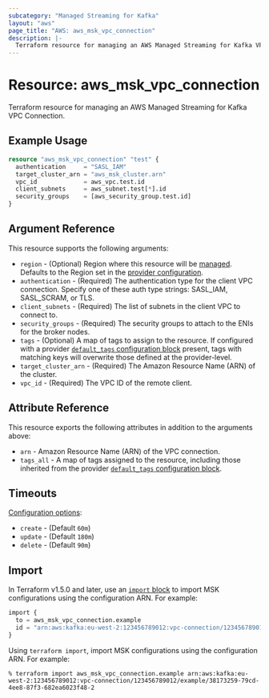 ```yaml
---
subcategory: "Managed Streaming for Kafka"
layout: "aws"
page_title: "AWS: aws_msk_vpc_connection"
description: |-
  Terraform resource for managing an AWS Managed Streaming for Kafka VPC Connection.
---
```

# Resource: aws_msk_vpc_connection

Terraform resource for managing an AWS Managed Streaming for Kafka VPC Connection.

## Example Usage

```terraform
resource "aws_msk_vpc_connection" "test" {
  authentication     = "SASL_IAM"
  target_cluster_arn = "aws_msk_cluster.arn"
  vpc_id             = aws_vpc.test.id
  client_subnets     = aws_subnet.test[*].id
  security_groups    = [aws_security_group.test.id]
}
```

## Argument Reference

This resource supports the following arguments:

* `region` - (Optional) Region where this resource will be [managed](https://docs.aws.amazon.com/general/latest/gr/rande.html#regional-endpoints). Defaults to the Region set in the [provider configuration](https://registry.terraform.io/providers/hashicorp/aws/latest/docs#aws-configuration-reference).
* `authentication` - (Required) The authentication type for the client VPC connection. Specify one of these auth type strings: SASL_IAM, SASL_SCRAM, or TLS.
* `client_subnets` - (Required) The list of subnets in the client VPC to connect to.
* `security_groups` - (Required) The security groups to attach to the ENIs for the broker nodes.
* `tags` - (Optional) A map of tags to assign to the resource. If configured with a provider [`default_tags` configuration block](https://registry.terraform.io/providers/hashicorp/aws/latest/docs#default_tags-configuration-block) present, tags with matching keys will overwrite those defined at the provider-level.
* `target_cluster_arn` - (Required) The Amazon Resource Name (ARN) of the cluster.
* `vpc_id` - (Required) The VPC ID of the remote client.

## Attribute Reference

This resource exports the following attributes in addition to the arguments above:

* `arn` - Amazon Resource Name (ARN) of the VPC connection.
* `tags_all` - A map of tags assigned to the resource, including those inherited from the provider [`default_tags` configuration block](https://registry.terraform.io/providers/hashicorp/aws/latest/docs#default_tags-configuration-block).

## Timeouts

[Configuration options](https://developer.hashicorp.com/terraform/language/resources/syntax#operation-timeouts):

* `create` - (Default `60m`)
* `update` - (Default `180m`)
* `delete` - (Default `90m`)

## Import

In Terraform v1.5.0 and later, use an [`import` block](https://developer.hashicorp.com/terraform/language/import) to import MSK configurations using the configuration ARN. For example:

```terraform
import {
  to = aws_msk_vpc_connection.example
  id = "arn:aws:kafka:eu-west-2:123456789012:vpc-connection/123456789012/example/38173259-79cd-4ee8-87f3-682ea6023f48-2"
}
```

Using `terraform import`, import MSK configurations using the configuration ARN. For example:

```console
% terraform import aws_msk_vpc_connection.example arn:aws:kafka:eu-west-2:123456789012:vpc-connection/123456789012/example/38173259-79cd-4ee8-87f3-682ea6023f48-2
```
